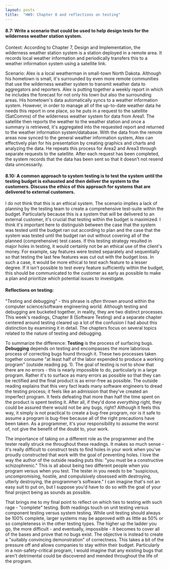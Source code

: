 ```yaml
---
layout: posts
title:  "HW9: Chapter 8 and reflections on testing"
---
```

#### 8.7: Write a scenario that could be used to help design tests for the wilderness weather station system.
Context: According to Chapter 7, Design and Implementation, the wilderness weather station system is a station deployed in a remote area. It records local weather information and periodically transfers this to a weather information system using a satellite link.

Scenario: Alex is a local weatherman in small-town North Dakota. Although his hometown is small, it's surrounded by even more remote communities that use the wilderness weather system to transmit weather data to aggregators and reporters. Alex is putting together a weekly report in which he includes the forecast for not only his town but also the surrounding areas. His hometown's data automatically syncs to a weather information system. However, in order to manage all of the up-to-date weather data he needs this report in one place, so he puts in a request to the satellite (SatComms) of the wilderness weather system for data from Area1. The satellite then reports the weather to the weather station and once a summary is retrieved, it's aggregated into the requested report and returned to the weather information system/database. With the data from the remote areas now synced to the general weather information system, Alex can effectively plan for his presentation by creating graphics and charts and analyzing the data. He repeats this process for Area2 and Area3 through separate requests to the satellite. After each request has been completed, the system records that the data has been sent so that it doesn't not resend data unncessarily.

#### 8.10: A common approach to system testing is to test the system until the testing budget is exhausted and then deliver the system to the customers. Discuss the ethics of this approach for systems that are delivered to external customers.

I do not think that this is an ethical system. The scenario implies a lack of planning by the testing team to create a comprehensive test-suite within the budget. Particularly because this is a system that will be delivered to an external customer, it's crucial that testing within the budget is maximized. I think it's important here to distinguish between the case that the system was tested until the budget ran out according to plan and the case that the system was tested until the budget ran out without covering all of the planned (comprehensive) test cases. If this testing strategy resulted in major holes in testing, it would certainly not be an ethical use of the client's money. For example, say features were tested separately and sequentially so that testing the last few features was cut out with the budget loss. In such a case, it would be more ethical to test each feature to a lesser degree. If it isn't possible to test every feature sufficiently within the budget, this should be communicated to the customer as early as possible to make a plan and prioritize which potential issues to investigate.

#### Reflections on testing:
"Testing and debugging" - this phrase is *often* thrown around within the computer science/software engineering world. Although testing and debugging are bucketed together, in reality, they are two distinct processes. This week's readings, Chapter 8 (Software Testing) and a separate chapter centered around testing cleared up a lot of the confusion I had about this distinction by examining it in detail. The chapters focus on several topics related to the nature of testing and debugging.

To summarize the difference: **Testing** is the process of surfacing bugs. **Debugging** depends on testing and encompasses the more laborious process of correcting bugs found through it. These two processes taken together consume "at least half of the labor expended to produce a working program" (outside reading pg. 1). The goal of testing is not to show that there are no errors - this is nearly impossible to do, particularly in a large program. Rather it's to surface as many errors as possible so that they can be rectified and the final product is as error-free as possible. The outside reading explains that this very fact leads many software engineers to dread the testing process; it feels like an admission that they've created an imperfect program. It feels defeating that more than half the time spent on the product is spent testing it. After all, if they'd done *everything* right, they could be assured there would not be any bugs, right? Although it feels this way, it simply is not practical to create a bug-free program, nor is it safe to assume a program is bug-free because all of the right precautions have been taken. As a programmer, it's your responsibility to assume the worst of, not give the benefit of the doubt to, your work.

The importance of taking on a different role as the programmer and the tester really struck me throughout these readings. It makes so much sense - it's really difficult to construct tests to find holes in your work when you've proudly constructed that work with the goal of preventing holes. I love the way the author of the outside reading puts this: "you must be a constructive schizophrenic." This is all about being two different people when you program versus when you test. The tester in you needs to be "suspicious, uncompromising, hostile, and compulsively obsessed with destroying, utterly destroying, the programmer’s software." I can imagine that's not an easy suit to put on, but I suppose you'd have to do so with the goal of your final project being as sounds as possible.

That brings me to my final point to reflect on which ties to testing with such rage - "complete" testing. Both readings touch on unit testing versus component testing versus system testing. While unit testing should always be 100% complete, larger systems may be approved with as little as 50% or so completeness in the other testing types. The higher up the ladder you go, the more difficult - and eventually, impossible - it becomes to cover all of the bases and prove that no bugs exist. The objective is instead to create a "suitably convincing demonstration" of correctness. This takes a bit of the pressure off and allows companies to stay within their budget. Particularly in a non-safety-critical program, I would imagine that any existing bugs that aren't detrimental could be discovered and mended throughout the life of the program.
